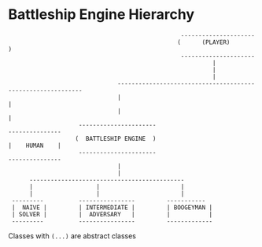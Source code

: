 # Battleship Engine Hierarchy

                                                     ---------------------
                                                    (      (PLAYER)       )
                                                     ---------------------
                                                              | 
                                                              |
                                                              |
                                   ------------------------------------------------------------
                                   |                                                          |
                                   |                                                          |          
                        ----------------------                                        ---------------
                       (  BATTLESHIP ENGINE  )                                        |    HUMAN    |
                        ----------------------                                        --------------- 
                                   |
                                   |
          --------------------------------------------
          |                  |                       |
          |                  |                       |
     ---------          ----------------         -----------
     |  NAIVE |         | INTERMEDIATE |         | BOOGEYMAN |
     | SOLVER |         |  ADVERSARY   |         |           |
     ---------          ----------------         -------------


Classes with `(...)` are abstract classes
